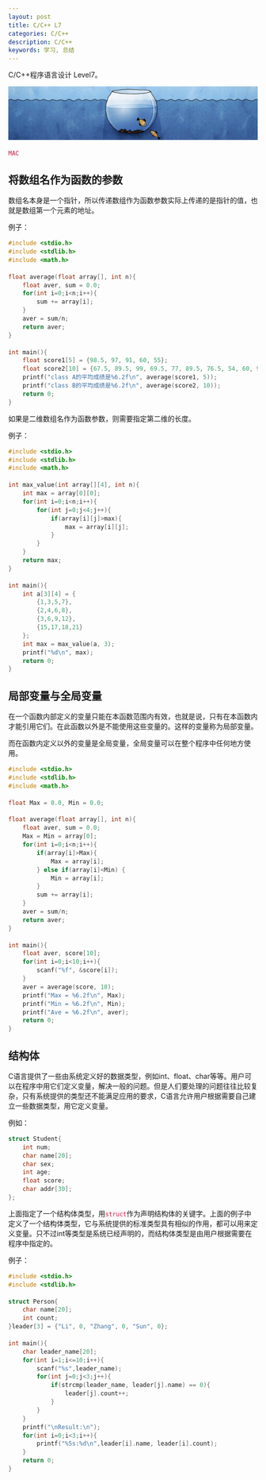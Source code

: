 ```yaml
---
layout: post
title: C/C++ L7
categories: C/C++
description: C/C++
keywords: 学习, 总结
---
```


C/C++程序语言设计 Level7。

![](/images/discovery/3.jpeg)

<code style="color:#c7254e;background-color:#f9f2f4;">MAC</code>


## 将数组名作为函数的参数
数组名本身是一个指针，所以传递数组作为函数参数实际上传递的是指针的值，也就是数组第一个元素的地址。

例子：
```c
#include <stdio.h>
#include <stdlib.h>
#include <math.h>

float average(float array[], int n){
	float aver, sum = 0.0;
	for(int i=0;i<n;i++){
		sum += array[i];
	}
	aver = sum/n;
	return aver;
}

int main(){
	float score1[5] = {98.5, 97, 91, 60, 55};
	float score2[10] = {67.5, 89.5, 99, 69.5, 77, 89.5, 76.5, 54, 60, 99.5};
	printf("class A的平均成绩是%6.2f\n", average(score1, 5));
	printf("class B的平均成绩是%6.2f\n", average(score2, 10));
	return 0;
}
```

如果是二维数组名作为函数参数，则需要指定第二维的长度。

例子：
```c
#include <stdio.h>
#include <stdlib.h>
#include <math.h>

int max_value(int array[][4], int n){
	int max = array[0][0];
	for(int i=0;i<n;i++){
		for(int j=0;j<4;j++){
			if(array[i][j]>max){
				max = array[i][j];
			}
		}
	}
	return max;
}

int main(){
	int a[3][4] = {
		{1,3,5,7},
		{2,4,6,8},
		{3,6,9,12},
		{15,17,18,21}
	};
	int max = max_value(a, 3);
	printf("%d\n", max);
	return 0;
}
```

## 局部变量与全局变量
在一个函数内部定义的变量只能在本函数范围内有效，也就是说，只有在本函数内才能引用它们。在此函数以外是不能使用这些变量的。这样的变量称为局部变量。

而在函数内定义以外的变量是全局变量，全局变量可以在整个程序中任何地方使用。

```c
#include <stdio.h>
#include <stdlib.h>
#include <math.h>

float Max = 0.0, Min = 0.0;

float average(float array[], int n){
	float aver, sum = 0.0;
	Max = Min = array[0];
	for(int i=0;i<n;i++){
		if(array[i]>Max){
			Max = array[i];
		} else if(array[i]<Min) {
			Min = array[i];
		}
		sum += array[i];
	}
	aver = sum/n;
	return aver;
}

int main(){
	float aver, score[10];
	for(int i=0;i<10;i++){
		scanf("%f", &score[i]);
	}
	aver = average(score, 10);
	printf("Max = %6.2f\n", Max);
	printf("Min = %6.2f\n", Min);
	printf("Ave = %6.2f\n", aver);
	return 0;
}
```

## 结构体
C语言提供了一些由系统定义好的数据类型，例如int、float、char等等。用户可以在程序中用它们定义变量，解决一般的问题。但是人们要处理的问题往往比较复杂，只有系统提供的类型还不能满足应用的要求，C语言允许用户根据需要自己建立一些数据类型，用它定义变量。

例如：
```c
struct Student{
	int num;
	char name[20];
	char sex;
	int age;
	float score;
	char addr[30];
};
```

上面指定了一个结构体类型，用<code style="color:#c7254e;background-color:#f9f2f4;">struct</code>作为声明结构体的关键字。上面的例子中定义了一个结构体类型，它与系统提供的标准类型具有相似的作用，都可以用来定义变量。只不过int等类型是系统已经声明的，而结构体类型是由用户根据需要在程序中指定的。

例子：
```c
#include <stdio.h>
#include <stdlib.h>

struct Person{
	char name[20];
	int count;
}leader[3] = {"Li", 0, "Zhang", 0, "Sun", 0};

int main(){
	char leader_name[20];
	for(int i=1;i<=10;i++){
		scanf("%s",leader_name);
		for(int j=0;j<3;j++){
			if(strcmp(leader_name, leader[j].name) == 0){
				leader[j].count++;
			}
		}
	}
	printf("\nResult:\n");
	for(int i=0;i<3;i++){
		printf("%5s:%d\n",leader[i].name, leader[i].count);
	}
	return 0;
}
```
